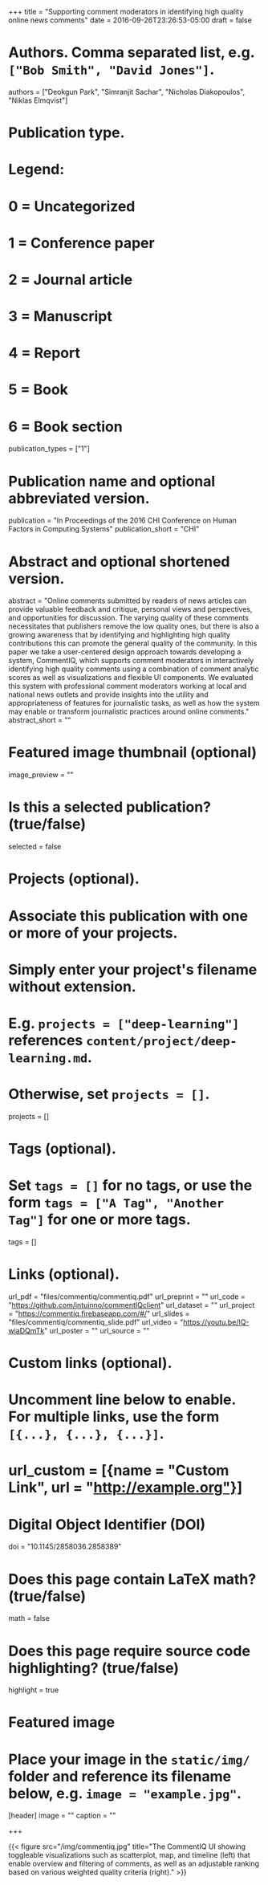 +++
title = "Supporting comment moderators in identifying high quality online news comments"
date = 2016-09-26T23:26:53-05:00
draft = false

# Authors. Comma separated list, e.g. `["Bob Smith", "David Jones"]`.
authors = ["Deokgun Park", "Simranjit Sachar", "Nicholas Diakopoulos", "Niklas Elmqvist"]

# Publication type.
# Legend:
# 0 = Uncategorized
# 1 = Conference paper
# 2 = Journal article
# 3 = Manuscript
# 4 = Report
# 5 = Book
# 6 = Book section
publication_types = ["1"]

# Publication name and optional abbreviated version.
publication = "In Proceedings of the 2016 CHI Conference on Human Factors in Computing Systems"
publication_short = "CHI"

# Abstract and optional shortened version.
abstract = "Online comments submitted by readers of news articles can provide valuable feedback and critique, personal views and perspectives, and opportunities for discussion. The varying quality of these comments necessitates that publishers remove the low quality ones, but there is also a growing awareness that by identifying and highlighting high quality contributions this can promote the general quality of the community. In this paper we take a user-centered design approach towards developing a system, CommentIQ, which supports comment moderators in interactively identifying high quality comments using a combination of comment analytic scores as well as visualizations and flexible UI components. We evaluated this system with professional comment moderators working at local and national news outlets and provide insights into the utility and appropriateness of features for journalistic tasks, as well as how the system may enable or transform journalistic practices around online comments."
abstract_short = ""

# Featured image thumbnail (optional)
image_preview = ""

# Is this a selected publication? (true/false)
selected = false

# Projects (optional).
#   Associate this publication with one or more of your projects.
#   Simply enter your project's filename without extension.
#   E.g. `projects = ["deep-learning"]` references `content/project/deep-learning.md`.
#   Otherwise, set `projects = []`.
projects = []

# Tags (optional).
#   Set `tags = []` for no tags, or use the form `tags = ["A Tag", "Another Tag"]` for one or more tags.
tags = []

# Links (optional).
url_pdf = "files/commentiq/commentiq.pdf"
url_preprint = ""
url_code = "https://github.com/intuinno/commentIQclient"
url_dataset = ""
url_project = "https://commentiq.firebaseapp.com/#/"
url_slides = "files/commentiq/commentiq_slide.pdf"
url_video = "https://youtu.be/IQ-wiaDQmTk"
url_poster = ""
url_source = ""

# Custom links (optional).
#   Uncomment line below to enable. For multiple links, use the form `[{...}, {...}, {...}]`.
# url_custom = [{name = "Custom Link", url = "http://example.org"}]

# Digital Object Identifier (DOI)
doi = "10.1145/2858036.2858389"

# Does this page contain LaTeX math? (true/false)
math = false

# Does this page require source code highlighting? (true/false)
highlight = true

# Featured image
# Place your image in the `static/img/` folder and reference its filename below, e.g. `image = "example.jpg"`.
[header]
image = ""
caption = ""

+++

{{< figure src="/img/commentiq.jpg" title="The CommentIQ UI showing toggleable visualizations such as scatterplot, map, and timeline (left) that enable overview and filtering of comments, as well as an adjustable ranking based on various weighted quality criteria (right)." >}}
